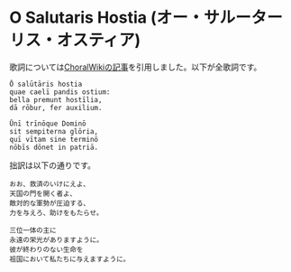 # O Salutaris Hostia (オー・サルーターリス・オスティア)

歌詞については[ChoralWikiの記事](https://www.cpdl.org/wiki/index.php/O_salutaris_hostia)を引用しました。以下が全歌詞です。

```
Ō salūtāris hostia
quae caelī pandis ostium:
bella premunt hostīlia,
dā rōbur, fer auxilium.

Ūnī trīnōque Dominō
sit sempiterna glōria,
quī vītam sine terminō
nōbīs dōnet in patriā.
```

拙訳は以下の通りです。

```
おお、救済のいけにえよ、
天国の門を開く者よ、
敵対的な軍勢が圧迫する、
力を与えろ、助けをもたらせ。

三位一体の主に
永遠の栄光がありますように。
彼が終わりのない生命を
祖国において私たちに与えますように。
``````
